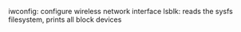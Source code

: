 iwconfig: configure wireless network interface
lsblk: reads the sysfs filesystem, prints all block devices
